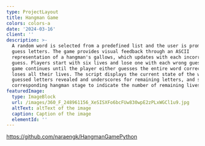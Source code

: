 ```yaml
---
type: ProjectLayout
title: Hangman Game
colors: colors-a
date: '2024-03-16'
client: ''
description: >-
  A random word is selected from a predefined list and the user is prompted to
  guess letters. The game provides visual feedback through an ASCII
  representation of a hangman's gallows, which updates with each incorrect
  guess. Players start with six lives and lose one with each wrong guess. The
  game continues until the player either guesses the entire word correctly or
  loses all their lives. The script displays the current state of the word with
  guessed letters revealed and underscores for remaining letters, and shows the
  corresponding hangman stage to indicate the number of remaining lives.
featuredImage:
  type: ImageBlock
  url: /images/360_F_248961156_XeSISXFo6bcFUw830wpE2zPLxWGCl1u9.jpg
  altText: altText of the image
  caption: Caption of the image
  elementId: ''
---
```

[https://github.com/naraengk/HangmanGamePython ](https://github.com/naraengk/HangmanGamePython)
